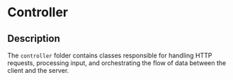 # Controller

## Description
The `controller` folder contains classes responsible for handling HTTP requests,
processing input, and orchestrating the flow of data between the client and the server.